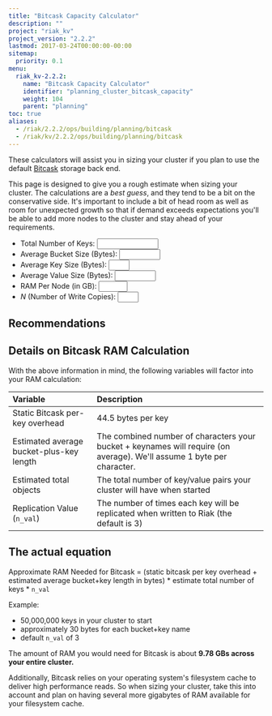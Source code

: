 ```yaml
---
title: "Bitcask Capacity Calculator"
description: ""
project: "riak_kv"
project_version: "2.2.2"
lastmod: 2017-03-24T00:00:00-00:00
sitemap:
  priority: 0.1
menu:
  riak_kv-2.2.2:
    name: "Bitcask Capacity Calculator"
    identifier: "planning_cluster_bitcask_capacity"
    weight: 104
    parent: "planning"
toc: true
aliases:
  - /riak/2.2.2/ops/building/planning/bitcask
  - /riak/kv/2.2.2/ops/building/planning/bitcask
---
```


[plan backend bitcask]: {{<baseurl>}}riak/kv/2.2.2/setup/planning/backend/bitcask

These calculators will assist you in sizing your cluster if you plan to
use the default [Bitcask][plan backend bitcask] storage back end.

This page is designed to give you a rough estimate when sizing your
cluster.  The calculations are a _best guess_, and they tend to be a bit
on the conservative side. It's important to include a bit of head room
as well as room for unexpected growth so that if demand exceeds
expectations you'll be able to add more nodes to the cluster and stay
ahead of your requirements.

<div id="node_info" class="calc_info"></div>
<div class="calculator">
   <ul>
     <li>
       <label for="n_total_keys">Total Number of Keys:</label>
       <input id="n_total_keys"  type="text" size="12" name="n_total_keys" value="" class="calc_input">
       <span class="error_span" id="n_total_keys_error"></span>
     </li>
     <li>
       <label for="n_bucket_size">Average Bucket Size (Bytes):</label>
       <input id="n_bucket_size"type="text" size="7" name="n_bucket_size" value="" class="calc_input">
       <span class="error_span"id="n_bucket_size_error"></span>
     </li>
     <li>
       <label for="n_key_size">Average Key Size (Bytes):</label>
       <input type="text" size="2" name="n_key_size" id="n_key_size" value="" class="calc_input">
       <span class="error_span" id="n_key_size_error"></span>
     </li>
     <li>
       <label for="n_record_size">Average Value Size (Bytes):</label>
       <input id="n_record_size"type="text" size="7" name="n_record_size" value="" class="calc_input">
       <span class="error_span"id="n_record_size_error"></span>
     </li>
     <li>
       <label for="n_ram">RAM Per Node (in GB):</label>
       <input type="text" size="4" name="n_ram" id="n_ram" value="" class="calc_input">
       <span class="error_span" id="n_ram_error"></span>
     </li>
     <li>
       <label for="n_nval"><i>N</i> (Number of Write Copies):</label>
       <input type="text" size="2" name="n_nval" id="n_nval" value="" class="calc_input">
       <span class="error_span" id="n_nval_error"></span>
     </li>
</ul>
</div>

## Recommendations

<span id="recommend"></span>

## Details on Bitcask RAM Calculation

With the above information in mind, the following variables will factor
into your RAM calculation:

Variable | Description
:--------|:-----------
Static Bitcask per-key overhead | 44.5 bytes per key
Estimated average bucket-plus-key length | The combined number of characters your bucket + keynames will require (on average). We'll assume 1 byte per character.
Estimated total objects | The total number of key/value pairs your cluster will have when started
Replication Value (`n_val`) | The number of times each key will be replicated when written to Riak (the default is 3)

## The actual equation

Approximate RAM Needed for Bitcask = (static bitcask per key overhead +
estimated average bucket+key length in bytes) * estimate total number of
keys * `n_val`

Example:

* 50,000,000 keys in your cluster to start
* approximately 30 bytes for each bucket+key name
* default `n_val` of 3

The amount of RAM you would need for Bitcask is about **9.78 GBs across
your entire cluster.**

Additionally, Bitcask relies on your operating system's filesystem cache
to deliver high performance reads. So when sizing your cluster, take
this into account and plan on having several more gigabytes of RAM
available for your filesystem cache.
